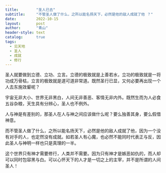 ```yaml
---
title:        "圣人已去"
subtitle:     "不管圣人做了什么，之所以能名扬天下，必然是他的敌人成就了他 ？"
date:         2022-10-15
layout:       post
author:       "青山"
header-style: text
catalog:      true
tags:
  - 见天地
  - 圣人
  - 成就
  - 修行
---
```


圣人就要做到立德、立功、立言。立德的极致就是上善若水，立功的极致就是一将功成万骨枯，立言的极致就是道可道非常道。既然圣行已显，又何必要再出现一个人去东施效颦呢？

宇宙无非大小、世界无非黑白，人间无非善恶、客情无非内外。既然生而为人必食五谷杂粮，天生具有分辨心，圣人也不例外。

人与神是有差别的，那圣人在人与神之间应该做什么呢？要么独善其身，要么假借神意。

而不管圣人做了什么，之所以能名扬天下，必然是他的敌人成就了他，因为一个没有对手的人，也定然没有成就。如若圣人有心魔，也必然不能同时代表正与反，因此圣人与神明一样也只是真理的一半。

这个世界只有神才需要修行，人类并不需要。因为只有神才是嫉恶如仇的，而人却可以同时包容黑与白。可以心怀天下的人才是一切之上的主宰，并不是所谓的人间圣人！